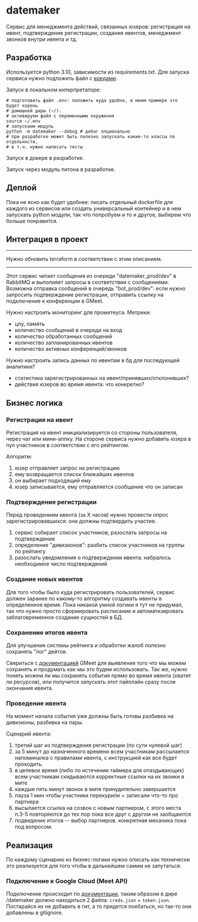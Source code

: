 # datemaker
Сервис для менеджмента действий, связанных юзеров: регистрация на ивент,
подтверждение регистрации, создание ивентов, менеджмент звонков внутри ивента
и тд.

## Разработка
Используется python 3.10, зависимости из requirements.txt.
Для запуска сервиса нужно подложить файл с 
[кредами](#подключение-к-google-cloud-meet-api).

Запуск в локальном интерпретаторе:
```shell
# подготовить файл .env: положить куда удобно, в моем примере это будет корень
# домашней диры (~/).
# активируем файл с переменными окружения
source ~/.env
# запускаем модуль
python -m datemaker --debug # дебаг опционально
# при разработке может быть полезно запускать какие-то классы по отдельности,
# в т.ч. нужно написать тесты
```

Запуск в докере в разработке.

Запуск через модуль питона в разработке.

## Деплой
Пока не ясно как будет удобнее: писать отдельный dockerfile для каждого из сервисов
или создать универсальный контейнер и в нем запускать python модули, так что
попробуем и то и другое, выберем что больше понравится.

## Интеграция в проект

---
Нужно обновить terraform в соответствии с этим описанием.

---
Этот сервис читает сообщения из очереди "datemaker_prod/dev" в RabbitMQ и выполняет
запросы в соответствии с сообщениями. Возможна отправка сообщений в очередь
"bot_prod/dev": если нужно запросить подтверждение регистрации, отправить ссылку
на подключение к конференции в GMeet.

Нужно настроить мониторинг для прометеуса. Метрики:
- цпу, память
- количество сообщений в очереди на вход
- количество обработанных сообщений
- количество запланированных ивентов
- количество активных конференций/звонков

Нужно настроить запись данных по ивентам в бд для последующей аналитики?
- статистика зарегистрированных на ивент/принявших/отклонивших?
- действия юзеров во время ивента: что конкретно?

## Бизнес логика

### Регистрация на ивент
Регистрация на ивент инициализируется со стороны пользователя, через чат или
мини-аппку. На стороне сервиса нужно добавить юзера в пул участников в
соответствии с его рейтингом.

Алгоритм:
1. юзер отправляет запрос на регистрацию
2. ему возвращается список ближайших ивентов
3. он выбирает подходящий ему
4. юзер записывается, ему отправляется сообщение что он записан

### Подтверждение регистрации
Перед проведением ивента (за Х часов) нужно провести опрос зарегистрировавшихся:
они должны подтвердить участие.
1. сервис собирает список участников, разослать запросы на подтверждение
2. определение "дивизионов": разбить список участников на группы по рейтингу
3. разослать уведомления о подтверждении ивента: набралось необходимое число подтверждений

### Создание новых ивентов
Для того чтобы было куда регистрировать пользователей, сервис должен заранее
по какому-то алгоритму создавать ивенты в определенное время. Пока никакой
умной логики я тут не придумал, так что нужно просто сформировать расписание
и автоматизировать заблаговременное создание сущностей в БД.

### Сохранение итогов ивента
Для улучшения системы рейтинга и обработки жалоб полезно сохранять "лог" дейтов.

Свериться с [документацией](https://developers.google.com/meet/api/guides/artifacts)
GMeet для выявления того что мы можем сохранять и продумать как мы это будем
использовать. Так же, нужно понять можем ли мы сохранять события прямо во время
ивента (хватит ли ресурсов), или получится запускать этот пайплайн сразу после
окончания ивента.

### Проведение ивента
На момент начала события уже должны быть готовы разбивка на дивизионы, разбивка
на пары.

Сценарий ивента:
1. третий шаг из подтверждения регистрации (по сути нулевой шаг)
2. за 5 минут до назначенного времени всем участникам рассылается напоминалка с правилами
   ивента, с инструкцией как все будет проходить.
3. в целевое время (либо по истечении таймера для опаздывающих)
   всем участникам скидываются корректные ссылки на их звонки в мите
4. каждые пять минут звонок в мите принудительно завершается
5. пауза 1 мин чтобы участники перекурили + записали что-то про партнера
6. высылается ссылка на созвон с новым партнером, с этого места п.3-5 повторяются
   до тех пор пока все друг с другом не заобщаются
7. подведение итогов -- выбор партнеров. конкретная механика пока под вопросом.

## Реализация
По каждому сценарию из бизнес-логики нужно описать как технически это реализуется
для того чтобы в дальнейшем самим не запутаться.

### Подключение к Google Cloud (Meet API)
Подключение происходит по 
[документации](https://developers.google.com/meet/api/guides/quickstart/python),
таким образом в дире /datemaker должно находиться 2 файла: `creds.json` + 
`token.json`. Постарайся их не добавить в гит, а то придется поебаться, но так-то
они добавлены в gitignore.
